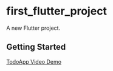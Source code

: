 # first_flutter_project

A new Flutter project.

## Getting Started
[TodoApp Video Demo ](https://youtu.be/Pujmn9mYIA0)


